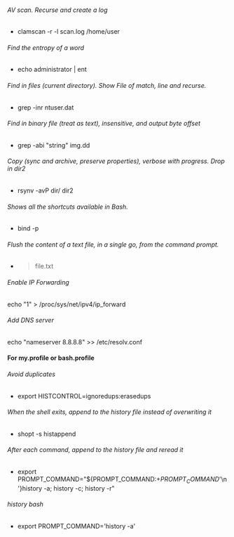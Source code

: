 ###### AV scan. Recurse and create a log
* clamscan -r -l scan.log /home/user

###### Find the entropy of a word
* echo administrator | ent

###### Find in files (current directory). Show File of match, line and recurse.
* grep -inr ntuser.dat

###### Find in binary file (treat as text), insensitive, and output byte offset
* grep -abi "string" img.dd

###### Copy (sync and archive, preserve properties), verbose with progress. Drop in dir2
* rsynv -avP dir/ dir2

###### Shows all the shortcuts available in Bash.
* bind -p

###### Flush the content of a text file, in a single go, from the command prompt.
* > file.txt

###### Enable IP Forwarding
echo "1" > /proc/sys/net/ipv4/ip_forward

###### Add DNS server
echo "nameserver 8.8.8.8" >> /etc/resolv.conf

#### For my.profile or bash.profile
###### Avoid duplicates
* export HISTCONTROL=ignoredups:erasedups 

###### When the shell exits, append to the history file instead of overwriting it
* shopt -s histappend
 
###### After each command, append to the history file and reread it
* export PROMPT_COMMAND="${PROMPT_COMMAND:+$PROMPT_COMMAND$'\n'}history -a; history -c; history -r"

###### history bash
* export PROMPT_COMMAND='history -a'

